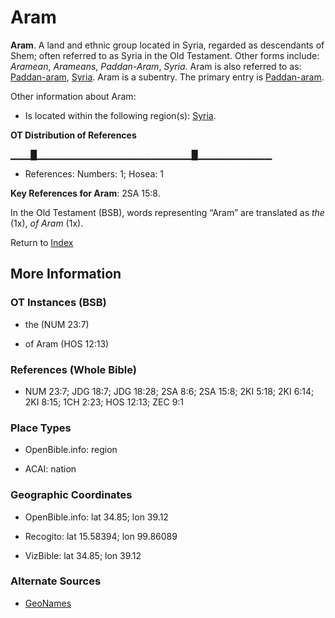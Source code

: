 # Aram
**Aram**. 
A land and ethnic group located in Syria, regarded as descendants of Shem; often referred to as Syria in the Old Testament. 
Other forms include: 
*Aramean*, *Arameans*, *Paddan-Aram*, *Syria*. 
Aram is also referred to as: 
[Paddan-aram](Paddan-aram.md), [Syria](Syria.md). 
Aram is a subentry. The primary entry is 
[Paddan-aram](Paddan-aram.md). 




Other information about Aram:


* Is located within the following region(s): 
[Syria](Syria.md). 


**OT Distribution of References**

▁▁▁█▁▁▁▁▁▁▁▁▁▁▁▁▁▁▁▁▁▁▁▁▁▁▁█▁▁▁▁▁▁▁▁▁▁▁
* References: Numbers: 1; Hosea: 1



**Key References for Aram**: 
2SA 15:8. 


In the Old Testament (BSB), words representing “Aram” are translated as 
*the* (1x), *of Aram* (1x). 




Return to [Index](00-Index.md)

## More Information

### OT Instances (BSB)

* the (NUM 23:7)

* of Aram (HOS 12:13)



### References (Whole Bible)

* NUM 23:7; JDG 18:7; JDG 18:28; 2SA 8:6; 2SA 15:8; 2KI 5:18; 2KI 6:14; 2KI 8:15; 1CH 2:23; HOS 12:13; ZEC 9:1


### Place Types

* OpenBible.info: region

* ACAI: nation



### Geographic Coordinates

* OpenBible.info: lat 34.85; lon 39.12

* Recogito: lat 15.58394; lon 99.86089

* VizBible: lat 34.85; lon 39.12



### Alternate Sources

* [GeoNames](http://sws.geonames.org/1150683)




